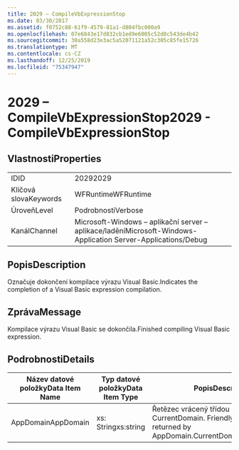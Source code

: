 ```yaml
---
title: 2029 – CompileVbExpressionStop
ms.date: 03/30/2017
ms.assetid: f0752c88-61f9-4579-81a1-d804fbc000a9
ms.openlocfilehash: 07e6843e17d832cb1ed9e6005c52d0c543de4b42
ms.sourcegitcommit: 30a558d23e3ac5a52071121a52c305c85fe15726
ms.translationtype: MT
ms.contentlocale: cs-CZ
ms.lasthandoff: 12/25/2019
ms.locfileid: "75347947"
---
```

# <a name="2029---compilevbexpressionstop"></a><span data-ttu-id="32b44-102">2029 – CompileVbExpressionStop</span><span class="sxs-lookup"><span data-stu-id="32b44-102">2029 - CompileVbExpressionStop</span></span>
## <a name="properties"></a><span data-ttu-id="32b44-103">Vlastnosti</span><span class="sxs-lookup"><span data-stu-id="32b44-103">Properties</span></span>  
  
|||  
|-|-|  
|<span data-ttu-id="32b44-104">ID</span><span class="sxs-lookup"><span data-stu-id="32b44-104">ID</span></span>|<span data-ttu-id="32b44-105">2029</span><span class="sxs-lookup"><span data-stu-id="32b44-105">2029</span></span>|  
|<span data-ttu-id="32b44-106">Klíčová slova</span><span class="sxs-lookup"><span data-stu-id="32b44-106">Keywords</span></span>|<span data-ttu-id="32b44-107">WFRuntime</span><span class="sxs-lookup"><span data-stu-id="32b44-107">WFRuntime</span></span>|  
|<span data-ttu-id="32b44-108">Úroveň</span><span class="sxs-lookup"><span data-stu-id="32b44-108">Level</span></span>|<span data-ttu-id="32b44-109">Podrobnosti</span><span class="sxs-lookup"><span data-stu-id="32b44-109">Verbose</span></span>|  
|<span data-ttu-id="32b44-110">Kanál</span><span class="sxs-lookup"><span data-stu-id="32b44-110">Channel</span></span>|<span data-ttu-id="32b44-111">Microsoft-Windows – aplikační server – aplikace/ladění</span><span class="sxs-lookup"><span data-stu-id="32b44-111">Microsoft-Windows-Application Server-Applications/Debug</span></span>|  
  
## <a name="description"></a><span data-ttu-id="32b44-112">Popis</span><span class="sxs-lookup"><span data-stu-id="32b44-112">Description</span></span>  
 <span data-ttu-id="32b44-113">Označuje dokončení kompilace výrazu Visual Basic.</span><span class="sxs-lookup"><span data-stu-id="32b44-113">Indicates the completion of a Visual Basic expression compilation.</span></span>  
  
## <a name="message"></a><span data-ttu-id="32b44-114">Zpráva</span><span class="sxs-lookup"><span data-stu-id="32b44-114">Message</span></span>  
 <span data-ttu-id="32b44-115">Kompilace výrazu Visual Basic se dokončila.</span><span class="sxs-lookup"><span data-stu-id="32b44-115">Finished compiling Visual Basic expression.</span></span>  
  
## <a name="details"></a><span data-ttu-id="32b44-116">Podrobnosti</span><span class="sxs-lookup"><span data-stu-id="32b44-116">Details</span></span>  
  
|<span data-ttu-id="32b44-117">Název datové položky</span><span class="sxs-lookup"><span data-stu-id="32b44-117">Data Item Name</span></span>|<span data-ttu-id="32b44-118">Typ datové položky</span><span class="sxs-lookup"><span data-stu-id="32b44-118">Data Item Type</span></span>|<span data-ttu-id="32b44-119">Popis</span><span class="sxs-lookup"><span data-stu-id="32b44-119">Description</span></span>|  
|--------------------|--------------------|-----------------|  
|<span data-ttu-id="32b44-120">AppDomain</span><span class="sxs-lookup"><span data-stu-id="32b44-120">AppDomain</span></span>|<span data-ttu-id="32b44-121">xs: String</span><span class="sxs-lookup"><span data-stu-id="32b44-121">xs:string</span></span>|<span data-ttu-id="32b44-122">Řetězec vrácený třídou AppDomain. CurrentDomain. FriendlyName</span><span class="sxs-lookup"><span data-stu-id="32b44-122">The string returned by AppDomain.CurrentDomain.FriendlyName.</span></span>|

